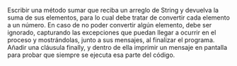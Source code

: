 Escribir una método sumar que reciba un arreglo de String y devuelva la suma de sus elementos, para lo cual debe tratar de convertir cada elemento a un número. En caso de no poder convertir algún elemento, debe ser ignorado, capturando las excepciones que puedan llegar a ocurrir en el proceso y mostrándolas, junto a sus mensajes, al finalizar el programa. Añadir una cláusula finally, y dentro de ella imprimir un mensaje en pantalla para probar que siempre se ejecuta esa parte del código.

